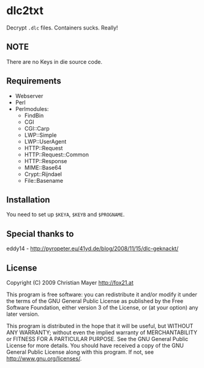 # dlc2txt
Decrypt `.dlc` files. Containers sucks. Really!

## NOTE
There are no Keys in die source code.

## Requirements
- Webserver
- Perl
- Perlmodules:
	- FindBin
	- CGI
	- CGI::Carp
	- LWP::Simple
	- LWP::UserAgent
	- HTTP::Request
	- HTTP::Request::Common
	- HTTP::Response
	- MIME::Base64
	- Crypt::Rijndael
	- File::Basename

## Installation
You need to set up `$KEYA`, `$KEYB` and `$PROGNAME`.

## Special thanks to
eddy14 - <http://pyropeter.eu/41yd.de/blog/2008/11/15/dlc-geknackt/>

## License
Copyright (C) 2009 Christian Mayer <http://fox21.at>

This program is free software: you can redistribute it and/or modify it under the terms of the GNU General Public License as published by the Free Software Foundation, either version 3 of the License, or (at your option) any later version.

This program is distributed in the hope that it will be useful, but WITHOUT ANY WARRANTY; without even the implied warranty of MERCHANTABILITY or FITNESS FOR A PARTICULAR PURPOSE. See the GNU General Public License for more details. You should have received a copy of the GNU General Public License along with this program. If not, see <http://www.gnu.org/licenses/>.
